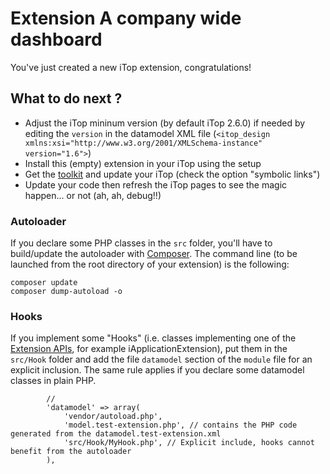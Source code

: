 # Extension A company wide dashboard

You've just created a new iTop extension, congratulations!

## What to do next ?

  - Adjust the iTop mininum version (by default iTop 2.6.0) if needed by editing the `version` in the datamodel XML file (`<itop_design xmlns:xsi="http://www.w3.org/2001/XMLSchema-instance" version="1.6">`)
  - Install this (empty) extension in your iTop using the setup
  - Get the [toolkit](https://www.itophub.io/wiki/page?id=latest%3Acustomization%3Adatamodel) and update your iTop (check the option "symbolic links")
  - Update your code then refresh the iTop pages to see the magic happen... or not (ah, ah, debug!!)

### Autoloader
If you declare some PHP classes in the `src` folder, you'll have to build/update the autoloader with [Composer](https://getcomposer.org). The command line (to be launched from the root directory of your extension) is the following:

```
composer update
composer dump-autoload -o
```

### Hooks
If you implement some "Hooks" (i.e. classes implementing one of the [Extension APIs](https://www.itophub.io/wiki/page?id=2_7_0%3Acustomization%3Aextensions_api), for example iApplicationExtension), put them in the `src/Hook` folder and add the file `datamodel` section of the `module` file for an explicit inclusion. The same rule applies if you declare some datamodel classes in plain PHP.

```
		//
		'datamodel' => array(
			'vendor/autoload.php',
			'model.test-extension.php', // contains the PHP code generated from the datamodel.test-extension.xml
			'src/Hook/MyHook.php', // Explicit include, hooks cannot benefit from the autoloader
		),

```